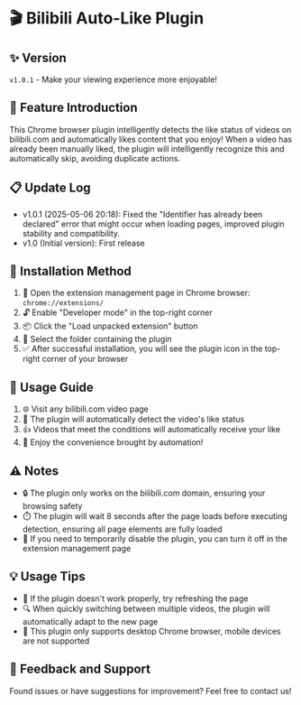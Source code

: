 # 🎬 Bilibili Auto-Like Plugin

## ✨ Version

`v1.0.1` - Make your viewing experience more enjoyable!

## 🚀 Feature Introduction

This Chrome browser plugin intelligently detects the like status of videos on bilibili.com and automatically likes content that you enjoy! When a video has already been manually liked, the plugin will intelligently recognize this and automatically skip, avoiding duplicate actions.

## 📋 Update Log

- v1.0.1 (2025-05-06 20:18): Fixed the "Identifier has already been declared" error that might occur when loading pages, improved plugin stability and compatibility.
- v1.0 (Initial version): First release

## 🔧 Installation Method

1. 📌 Open the extension management page in Chrome browser: `chrome://extensions/`
2. 🔓 Enable "Developer mode" in the top-right corner
3. 📦 Click the "Load unpacked extension" button
4. 📂 Select the folder containing the plugin
5. ✅ After successful installation, you will see the plugin icon in the top-right corner of your browser

## 📝 Usage Guide

1. 🌐 Visit any bilibili.com video page
2. 🎯 The plugin will automatically detect the video's like status
3. 👍 Videos that meet the conditions will automatically receive your like
4. 🎉 Enjoy the convenience brought by automation!

## ⚠️ Notes

- 🔒 The plugin only works on the bilibili.com domain, ensuring your browsing safety
- ⏱️ The plugin will wait 8 seconds after the page loads before executing detection, ensuring all page elements are fully loaded
- 🛑 If you need to temporarily disable the plugin, you can turn it off in the extension management page

## 💡 Usage Tips

- 🔄 If the plugin doesn't work properly, try refreshing the page
- 🔍 When quickly switching between multiple videos, the plugin will automatically adapt to the new page
- 📱 This plugin only supports desktop Chrome browser, mobile devices are not supported

## 🙏 Feedback and Support

Found issues or have suggestions for improvement? Feel free to contact us!
